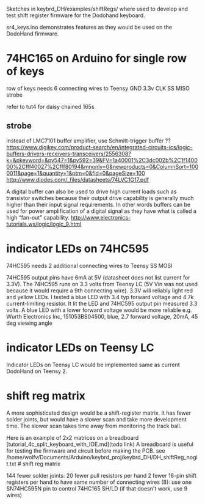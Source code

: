 Sketches in keybrd_DH/examples/shiftRegs/ where used to develop and test shift register firmware for the Dodohand keyboard.

sr4_keys.ino demonstrates features as they would be used on the DodoHand firmware.

# 74HC165 on Arduino for single row of keys
row of keys needs 6 connecting wires to Teensy
    GND
    3.3v
    CLK
    SS
    MISO
    strobe

refer to tut4 for daisy chained 165s

## strobe
instead of LMC7101 buffer amplifier, use Schmitt-trigger buffer ??
https://www.digikey.com/product-search/en/integrated-circuits-ics/logic-buffers-drivers-receivers-transceivers/2556308?k=&pkeyword=&pv547=1&pv592=39&FV=1a40001%2C3dc002b%2C1f140000%2Cfff40027%2Cfff80194&mnonly=0&newproducts=0&ColumnSort=1000011&page=1&quantity=1&ptm=0&fid=0&pageSize=100
 http://www.diodes.com/_files/datasheets/74LVC1G17.pdf

A digital buffer can also be used to drive high current loads such as transistor switches because their output drive capability is generally much higher than their input signal requirements. In other words buffers can be used for power amplification of a digital signal as they have what is called a high “fan-out” capability.
 http://www.electronics-tutorials.ws/logic/logic_9.html


# indicator LEDs on 74HC595
74HC595 needs 2 additional connecting wires to Teensy
    SS
    MOSI

74HC595 output pins have 6mA at 5V (datasheet does not list current for 3.3V).
The 74HC595 runs on 3.3 volts from Teensy LC (5V Vin was not used because it would require a 9th connecting wire).
3.3V will reliably light red and yellow LEDs.
I tested a blue LED with 3.4 typ forward voltage and 4.7k current-limiting resistor.
It lit the LED and 74HC595 output pin measured 3.3 volts.
A blue LED with a lower forward voltage would be more reliable e.g.
    Wurth Electronics Inc, 151053BS04500, blue, 2.7 forward voltage, 20mA, 45 deg viewing angle

# indicator LEDs on Teensy LC
Indicator LEDs on Teensy LC would be implemented same as current DodoHand on Teensy 2.

# shift reg matrix
A more sophisticated design would be a shift-register matrix.
It has fewer solder joints, but would have a slower scan and take more development time.
The slower scan takes time away from monitoring the track ball.

Here is an example of 2x2 matrices on a breadboard [tutorial_4c_split_keyboard_with_IOE.md](todo link)
A breadboard is useful for testing the firmware and circuit before making the PCB.
see /home/wolfv/Documents/Arduino/keybrd_proj/keybrd_DH/DH_shiftReg_nogit.txt
    # shift reg matrix

144 fewer solder joints:
    20 fewer pull resistors per hand
    2 fewer 16-pin shift registers per hand
to have same number of connecting wires (8):
    use one SN74HC595N pin to control 74HC165 SH/LD (if that doesn't work, use 9 wires)
